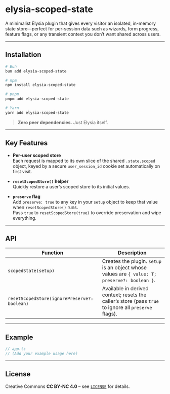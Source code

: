 # elysia-scoped-state

A minimalist Elysia plugin that gives every visitor an isolated, in-memory state store—perfect for per-session data such as wizards, form progress, feature flags, or any transient context you don’t want shared across users.

---

## Installation

```bash
# Bun
bun add elysia-scoped-state

# npm
npm install elysia-scoped-state

# pnpm
pnpm add elysia-scoped-state

# Yarn
yarn add elysia-scoped-state
```

> **Zero peer dependencies.** Just Elysia itself.

---

## Key Features

- **Per-user scoped store**  
  Each request is mapped to its own slice of the shared `.state.scoped` object, keyed by a secure `user_session_id` cookie set automatically on first visit.

- **`resetScopedStore()` helper**  
  Quickly restore a user’s scoped store to its initial values.

- **`preserve` flag**  
  Add `preserve: true` to any key in your `setup` object to keep that value when `resetScopedStore()` runs.  
  Pass `true` to `resetScopedStore(true)` to override preservation and wipe everything.

---

## API

| Function                       | Description                                                                                           |
| ------------------------------ | ----------------------------------------------------------------------------------------------------- |
| `scopedState(setup)`           | Creates the plugin. `setup` is an object whose values are `{ value: T; preserve?: boolean }`.         |
| `resetScopedStore(ignorePreserve?: boolean)` | Available in derived context; resets the caller’s store (pass `true` to ignore all `preserve` flags). |

---

## Example

```ts
// app.ts
// (Add your example usage here)
```

---

## License

Creative Commons **CC BY‑NC 4.0** – see [`LICENSE`](./LICENSE) for details.
